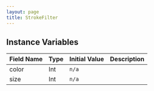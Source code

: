 ```yaml
---
layout: page
title: StrokeFilter
---
```


## Instance Variables

| Field Name | Type | Initial Value | Description |
| ------------ | ------ | --------------- | ------------- |
| color | Int | `n/a` |  |
| size | Int | `n/a` |  |


